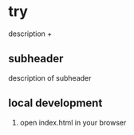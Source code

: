 # try

description +

## subheader

description of subheader

## local development

1. open index.html in your browser